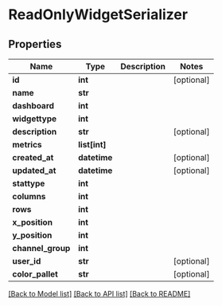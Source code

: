 # ReadOnlyWidgetSerializer

## Properties
Name | Type | Description | Notes
------------ | ------------- | ------------- | -------------
**id** | **int** |  | [optional] 
**name** | **str** |  | 
**dashboard** | **int** |  | 
**widgettype** | **int** |  | 
**description** | **str** |  | [optional] 
**metrics** | **list[int]** |  | 
**created_at** | **datetime** |  | [optional] 
**updated_at** | **datetime** |  | [optional] 
**stattype** | **int** |  | 
**columns** | **int** |  | 
**rows** | **int** |  | 
**x_position** | **int** |  | 
**y_position** | **int** |  | 
**channel_group** | **int** |  | 
**user_id** | **str** |  | [optional] 
**color_pallet** | **str** |  | [optional] 

[[Back to Model list]](../README.md#documentation-for-models) [[Back to API list]](../README.md#documentation-for-api-endpoints) [[Back to README]](../README.md)


